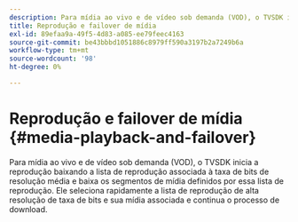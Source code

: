 ```yaml
---
description: Para mídia ao vivo e de vídeo sob demanda (VOD), o TVSDK inicia a reprodução baixando a lista de reprodução associada à taxa de bits de resolução média e baixa os segmentos de mídia definidos por essa lista de reprodução. Ele seleciona rapidamente a lista de reprodução de alta resolução de taxa de bits e sua mídia associada e continua o processo de download.
title: Reprodução e failover de mídia
exl-id: 89efaa9a-49f5-4d83-a085-ee79feec4163
source-git-commit: be43bbbd1051886c8979ff590a3197b2a7249b6a
workflow-type: tm+mt
source-wordcount: '98'
ht-degree: 0%

---
```


# Reprodução e failover de mídia {#media-playback-and-failover}

Para mídia ao vivo e de vídeo sob demanda (VOD), o TVSDK inicia a reprodução baixando a lista de reprodução associada à taxa de bits de resolução média e baixa os segmentos de mídia definidos por essa lista de reprodução. Ele seleciona rapidamente a lista de reprodução de alta resolução de taxa de bits e sua mídia associada e continua o processo de download.
